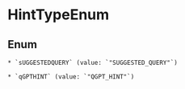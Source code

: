 
# HintTypeEnum

## Enum


    * `sUGGESTEDQUERY` (value: `"SUGGESTED_QUERY"`)

    * `qGPTHINT` (value: `"QGPT_HINT"`)



